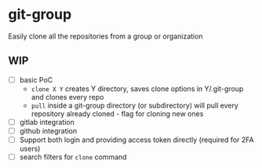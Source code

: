 # git-group
Easily clone all the repositories from a group or organization


## WIP

* [ ] basic PoC
  * `clone X Y` creates Y directory, saves clone options in Y/.git-group and clones every repo
  * `pull` inside a git-group directory (or subdirectory) will pull every repository already cloned - flag for cloning new ones
* [ ] gitlab integration
* [ ] github integration
* [ ] Support both login and providing access token directly (required for 2FA users)
* [ ] search filters for `clone` command
